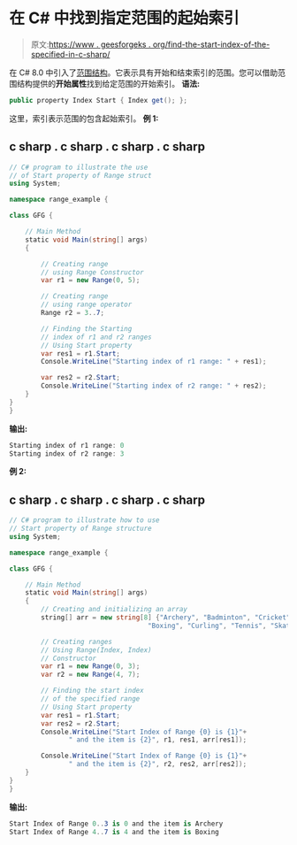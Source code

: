 # 在 C# 中找到指定范围的起始索引

> 原文:[https://www . geesforgeks . org/find-the-start-index-of-the-specified-in-c-sharp/](https://www.geeksforgeeks.org/finding-the-start-index-of-the-specified-range-in-c-sharp/)

在 C# 8.0 中引入了[范围结构](https://www.geeksforgeeks.org/range-structure-in-c-sharp-8-0/)。它表示具有开始和结束索引的范围。您可以借助范围结构提供的**开始属性**找到给定范围的开始索引。
**语法:**

```cs
public property Index Start { Index get(); };
```

这里，索引表示范围的包含起始索引。
**例 1:**

## c sharp . c sharp . c sharp . c sharp

```cs
// C# program to illustrate the use
// of Start property of Range struct
using System;

namespace range_example {

class GFG {

    // Main Method
    static void Main(string[] args)
    {

        // Creating range
        // using Range Constructor
        var r1 = new Range(0, 5);

        // Creating range
        // using range operator
        Range r2 = 3..7;

        // Finding the Starting
        // index of r1 and r2 ranges
        // Using Start property
        var res1 = r1.Start;
        Console.WriteLine("Starting index of r1 range: " + res1);

        var res2 = r2.Start;
        Console.WriteLine("Starting index of r2 range: " + res2);
    }
}
}
```

**输出:**

```cs
Starting index of r1 range: 0
Starting index of r2 range: 3
```

**例 2:**

## c sharp . c sharp . c sharp . c sharp

```cs
// C# program to illustrate how to use
// Start property of Range structure
using System;

namespace range_example {

class GFG {

    // Main Method
    static void Main(string[] args)
    {
        // Creating and initializing an array
        string[] arr = new string[8] {"Archery", "Badminton", "Cricket", "Bowling",
                                   "Boxing", "Curling", "Tennis", "Skateboarding"};

        // Creating ranges
        // Using Range(Index, Index)
        // Constructor
        var r1 = new Range(0, 3);
        var r2 = new Range(4, 7);

        // Finding the start index
        // of the specified range
        // Using Start property
        var res1 = r1.Start;
        var res2 = r2.Start;
        Console.WriteLine("Start Index of Range {0} is {1}"+
               " and the item is {2}", r1, res1, arr[res1]);

        Console.WriteLine("Start Index of Range {0} is {1}"+
               " and the item is {2}", r2, res2, arr[res2]);
    }
}
}
```

**输出:**

```cs
Start Index of Range 0..3 is 0 and the item is Archery
Start Index of Range 4..7 is 4 and the item is Boxing
```